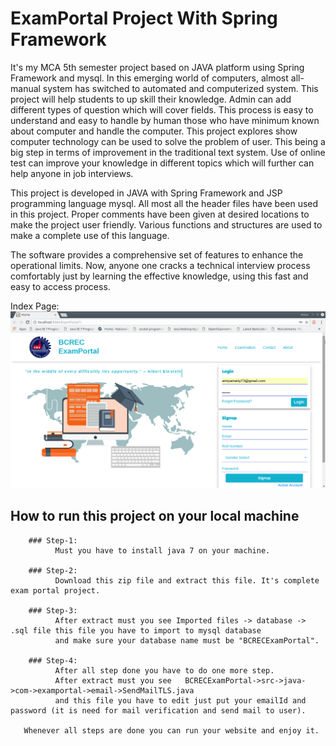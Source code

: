 # ExamPortal Project With Spring Framework

It's my MCA 5th semester project based on JAVA platform using Spring Framework and mysql. In this emerging world of computers, almost all-manual system has switched to automated and computerized system. This project will help students to up skill their knowledge. Admin can add different types of question which will cover fields. This process is easy to understand and easy to handle by human those who have minimum known about computer and handle the computer. This project explores show computer technology can be used to solve the problem of user. This being a big step in terms of improvement in the traditional text system. Use of online test can improve your knowledge in different topics which will further can help anyone in job interviews.

This project is developed in JAVA with Spring Framework and JSP programming language mysql.
All most all the header files have been used in this project. Proper comments have been
given at desired locations to make the project user friendly. Various functions and structures
are used to make a complete use of this language.

The software provides a comprehensive set of features to enhance the operational limits.
Now, anyone one cracks a technical interview process comfortably just by learning the
effective knowledge, using this fast and easy to access process.

Index Page:
![index page](https://github.com/AMIYAMAITY/ExamPortalProject_With_Spring_Framework/blob/master/Screenshot_20181128_005852.png)

## How to run this project on your local machine

        ### Step-1:
              Must you have to install java 7 on your machine.
              
        ### Step-2:
              Download this zip file and extract this file. It's complete exam portal project.
        
        ### Step-3:
              After extract must you see Imported files -> database -> .sql file this file you have to import to mysql database
              and make sure your database name must be "BCRECExamPortal".
              
        ### Step-4:
              After all step done you have to do one more step.
              After extract must you see   BCRECExamPortal->src->java->com->examportal->email->SendMailTLS.java
              and this file you have to edit just put your emailId and password (it is need for mail verification and send mail to user).
              
       Whenever all steps are done you can run your website and enjoy it.       
        
